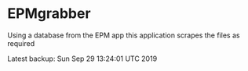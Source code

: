 # EPMgrabber
Using a database from the EPM app this application scrapes the files as required


Latest backup: Sun Sep 29 13:24:01 UTC 2019
